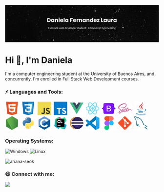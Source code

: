 <div align="center">
  <img src="https://github.com/Ariana-Seok/Ariana-Seok/blob/bda92eacfe8f5018e56406765f775d82479f0d4e/assets/gifs/DanielaFernandezLaura.gif"/>
</div>

<h1 align="start">Hi 👋, I'm Daniela</h1>

I'm a computer engineering student at the University of Buenos Aires, and concurrently, I'm enrolled in Full Stack Web Development courses.

### ⚡ Languages and Tools:
<div>
  <img src="https://github.com/devicons/devicon/blob/master/icons/html5/html5-original.svg" title="HTML5" alt="HTML" width="45" height="45"/>&nbsp;
  <img src="https://github.com/devicons/devicon/blob/master/icons/css3/css3-original.svg" title="CSS3" alt="CSS3" width="45" height="45"/>&nbsp;
  <img src="https://github.com/devicons/devicon/blob/master/icons/javascript/javascript-original.svg" title="JAVASCRIPT" alt="Javascript" width="45" height="45"/>&nbsp;
  <img src="https://github.com/devicons/devicon/blob/master/icons/typescript/typescript-original.svg" title="TYPESCRIPT" alt="Typescript" width="45" height="45"/>&nbsp;
  <img src="https://github.com/devicons/devicon/blob/master/icons/vuejs/vuejs-original.svg" title="VUE" alt="Vue" width="45" height="45"/>&nbsp;
  <img src="https://github.com/devicons/devicon/blob/master/icons/react/react-original.svg" title="REACT" alt="REACT" width="45" height="45"/>&nbsp;
  <img src="https://github.com/devicons/devicon/blob/master/icons/bootstrap/bootstrap-original.svg" title="BOOTSTRAP" alt="Bootstrap" width="45" height="45"/>&nbsp;
  <img src="https://github.com/devicons/devicon/blob/master/icons/sass/sass-original.svg" title="SASS" alt="Sass" width="45" height="45"/>&nbsp;
  <img src="https://github.com/devicons/devicon/blob/master/icons/java/java-original.svg" title="JAVA" alt="Java" width="45" height="45"/>&nbsp;
  <img src="https://github.com/devicons/devicon/blob/master/icons/nodejs/nodejs-original.svg" title="NODEJS" alt="NodeJS" width="45" height="45"/>&nbsp;
  <img src="https://github.com/devicons/devicon/blob/master/icons/python/python-original.svg" title="PYTHON" alt="Python" width="45" height="45"/>&nbsp;
  <img src="https://github.com/devicons/devicon/blob/master/icons/c/c-original.svg" title="C" alt="C" width="45" height="45"/>&nbsp;
  <img src="https://github.com/devicons/devicon/blob/master/icons/clion/clion-original.svg" title="CLION" alt="Clion" width="45" height="45"/>&nbsp;
  <img src="https://github.com/devicons/devicon/blob/master/icons/eclipse/eclipse-original.svg" title="ECLIPSE" alt="Eclipse" width="45" height="45"/>&nbsp;
  <img src="https://github.com/devicons/devicon/blob/master/icons/vscode/vscode-original.svg" title="VSCODE" alt="VsCode" width="45" height="45"/>&nbsp;
  <img src="https://github.com/devicons/devicon/blob/master/icons/figma/figma-original.svg" title="FIGMA" alt="Figma" width="45" height="45"/>&nbsp;
  <img src="https://github.com/devicons/devicon/blob/master/icons/git/git-original.svg" title="GIT" alt="Git" width="45" height="45"/>&nbsp;
  <img src="https://github.com/devicons/devicon/blob/master/icons/mysql/mysql-original.svg" title="MYSQL" alt="Mysql" width="45" height="45"/>&nbsp;
</div>


### Operating Systems:
![Windows](https://img.shields.io/badge/Windows-0078D6?style=for-the-badge&logo=windows&logoColor=white)  ![Linux](https://img.shields.io/badge/Linux-FCC624?style=for-the-badge&logo=linux&logoColor=black)


<p align="start">
  <img align="center" src="https://github-readme-stats.vercel.app/api/top-langs/?username=ariana-seok&layout=compact&hide=html&theme=synthwave&count_private=true" alt="ariana-seok" />
</p>

### 😄 Connect with me:

<p>
<a href = "https://www.linkedin.com/in/danielafernandezlaura/"><img src="https://img.shields.io/badge/LinkedIn-0077B5?style=for-the-badge&logo=linkedin&logoColor=white"/></a>
</p>



<!--
**Ariana-Seok/Ariana-Seok** is a ✨ _special_ ✨ repository because its `README.md` (this file) appears on your GitHub profile.

Here are some ideas to get you started:

- 🔭 I’m currently working on ...
- 🌱 I’m currently learning ...
- 👯 I’m looking to collaborate on ...
- 🤔 I’m looking for help with ...
- 💬 Ask me about ...
- 📫 How to reach me: ...
- 😄 Pronouns: ...
- ⚡ Fun fact: ...
-->

